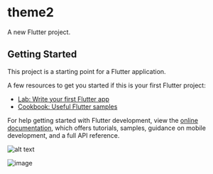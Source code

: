 # theme2

A new Flutter project.

## Getting Started

This project is a starting point for a Flutter application.

A few resources to get you started if this is your first Flutter project:

- [Lab: Write your first Flutter app](https://docs.flutter.dev/get-started/codelab)
- [Cookbook: Useful Flutter samples](https://docs.flutter.dev/cookbook)

For help getting started with Flutter development, view the
[online documentation](https://docs.flutter.dev/), which offers tutorials,
samples, guidance on mobile development, and a full API reference.

![alt text](https://github.com/shanyazhou/flutter_delicious_food/blob/main/assets/image/20250819-164812.gif)

![image](https://github.com/shanyazhou/flutter_delicious_food/blob/main/assets/image/20250819-164812.gif)
